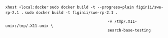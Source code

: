 ```xhost +local:docker```
```sudo docker build -t --progress=plain figinii/swe-rp-2.1 .```
```sudo docker build -t figinii/swe-rp-2.1 .```
```sudo docker run -e DISPLAY=$DISPLAY \
                                             -v /tmp/.X11-unix:/tmp/.X11-unix \
                                             search-base-testing